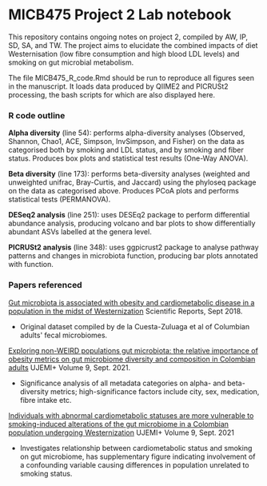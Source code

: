 # MICB475 Project 2 Lab notebook
This repository contains ongoing notes on project 2, compiled by AW, IP, SD, SA, and TW. The project aims to elucidate the combined impacts of diet Westernisation (low fibre consumption and high blood LDL levels) and smoking on gut microbial metabolism.

The file MICB475_R_code.Rmd should be run to reproduce all figures seen in the manuscript. It loads data produced by QIIME2 and PICRUSt2 processing, the bash scripts for which are also displayed here.

### R code outline

**Alpha diversity** (line 54): performs alpha-diversity analyses (Observed, Shannon, Chao1, ACE, Simpson, InvSimpson, and Fisher) on the data as categorised both by smoking and LDL status, and by smoking and fiber status. Produces box plots and statistical test results (One-Way ANOVA).

**Beta diversity** (line 173): performs beta-diversity analyses (weighted and unweighted unifrac, Bray-Curtis, and Jaccard) using the phyloseq package on the data as categorised above. Produces PCoA plots and performs statistical tests (PERMANOVA).

**DESeq2 analysis** (line 251): uses DESEq2 package to perform differential abundance analysis, producing volcano and bar plots to show differentially abundant ASVs labelled at the genera level.

**PICRUSt2 analysis** (line 348): uses ggpicrust2 package to analyse pathway patterns and changes in microbiota function, producing bar plots annotated with function.


### Papers referenced

[Gut microbiota is associated with obesity and cardiometabolic disease in a population in the midst of Westernization](https://www.nature.com/articles/s41598-018-29687-x) Scientific Reports, Sept 2018.

* Original dataset compiled by de la Cuesta-Zuluaga et al of Columbian adults' fecal microbiomes.

[Exploring  non-WEIRD  populations  gut  microbiota:  the relative  importance  of  obesity  metrics  on  gut  microbiome diversity and composition in Colombian adults](https://ojs.library.ubc.ca/index.php/UJEMI/article/view/198186/192791?fbclid=IwAR0iTZopMvDnj4u4ff_Y713ByjeSGnvi86pGAkuLxliEXvQDzXDXm4_k-OA) UJEMI+ Volume 9, Sept. 2021. 

* Significance analysis of all metadata categories on alpha- and beta-diversity metrics; high-significance factors include city, sex, medication, fibre intake etc.

[Individuals with abnormal cardiometabolic statuses are more vulnerable  to  smoking-induced  alterations  of  the  gut microbiome  in  a Colombian  population  undergoing Westernization](https://ojs.library.ubc.ca/index.php/UJEMI/article/view/198169/192803) UJEMI+ Volume 9, Sept. 2021

* Investigates relationship between cardiometabolic status and smoking on gut microbiome, has supplementary figure indicating involvement of a confounding variable causing differences in population unrelated to smoking status.

